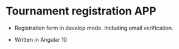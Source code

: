 # Tournament registration APP

- Registration form in develop mode. Including email verification.

- Written in Angular 10